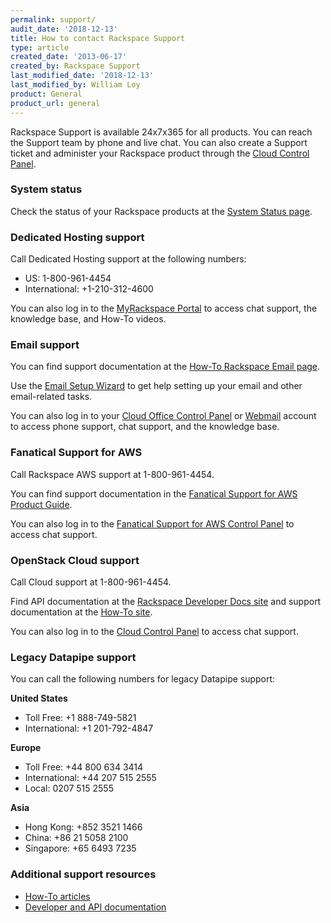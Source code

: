 ```yaml
---
permalink: support/
audit_date: '2018-12-13'
title: How to contact Rackspace Support
type: article
created_date: '2013-06-17'
created_by: Rackspace Support
last_modified_date: '2018-12-13'
last_modified_by: William Loy
product: General
product_url: general
---
```


Rackspace Support is available 24x7x365 for all products. You can reach the Support team by phone
and live chat. You can also create a Support ticket and administer your
Rackspace product through the [Cloud Control Panel](https://login.rackspace.com/).

### System status

Check the status of your Rackspace products at the [System Status page](https://status.apps.rackspace.com/).

### Dedicated Hosting support

Call Dedicated Hosting support at the following numbers:

- US: 1-800-961-4454
- International: +1-210-312-4600

You can also log in to the [MyRackspace Portal](https://login.rackspace.com/) to access chat
support, the knowledge base, and How-To videos.

### Email support

You can find support documentation at the [How-To Rackspace Email page](/how-to/rackspace-email).

Use the [Email Setup Wizard](https://emailhelp.rackspace.com/) to get help setting up your email and other email-related tasks.

You can also log in to your [Cloud Office Control Panel](https://cp.rackspace.com/) or [Webmail](https://apps.rackspace.com/) account to access phone support, chat support, and the knowledge base.

### Fanatical Support for AWS

Call Rackspace AWS support at 1-800-961-4454.

You can find support documentation in the [Fanatical Support for AWS Product Guide](https://manage.rackspace.com/aws/docs/product-guide/).

You can also log in to the [Fanatical Support for AWS Control Panel](https://manage.rackspace.com/) to access chat support.

### OpenStack Cloud support

Call Cloud support at 1-800-961-4454.

Find API documentation at the [Rackspace Developer Docs site](https://docs.rackspace.com/docs/) and support documentation at the [How-To site](/how-to/).

You can also log in to the [Cloud Control Panel](https://login.rackspace.com/) to access chat support.

### Legacy Datapipe support

You can call the following numbers for legacy Datapipe support:

**United States**
- Toll Free: +1 888-749-5821
- International: +1 201-792-4847

**Europe**
- Toll Free: +44 800 634 3414
- International: +44 207 515 2555
- Local: 0207 515 2555

**Asia**
- Hong Kong: +852 3521 1466
- China: +86 21 5058 2100
- Singapore: +65 6493 7235

### Additional support resources

- [How-To articles](/how-to/)
- [Developer and API documentation](https://docs.rackspace.com/docs/)
